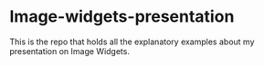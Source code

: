 # Image-widgets-presentation
This is the repo that holds all the explanatory examples about my presentation on Image Widgets.

